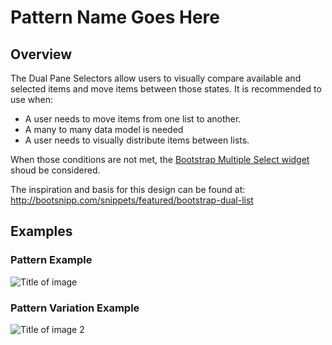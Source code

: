 # Pattern Name Goes Here

## Overview
The Dual Pane Selectors allow users to visually compare available and selected items and move items between those states.  It is recommended to use when:
- A user needs to move items from one list to another.
- A many to many data model is needed
- A user needs to visually distribute items between lists.

When those conditions are not met, the [Bootstrap Multiple Select widget](http://www.patternfly.org/pattern-library/widgets/#bootstrap-select) shoud be considered.


The inspiration and basis for this design can be found at: http://bootsnipp.com/snippets/featured/bootstrap-dual-list


## Examples

### Pattern Example
![Title of image](img/image-name-goes-here.jpg)

### Pattern Variation Example
![Title of image 2](img/image-name-goes-here-2.jpg)
